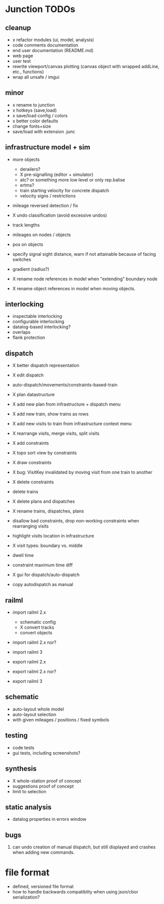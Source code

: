 # Junction TODOs

## cleanup
* x refactor modules (ui, model, analysis)
* code comments documentation
* end user documentation (README.md)
* web page
* user test
* rewrite viewport/canvas plotting (canvas object with wrapped addLine, etc., functions)
* wrap all unsafe / imgui

## minor
* x  rename to junction
* x  hotkeys (save,load)
* x save/load config / colors
* x better color defaults
* change fonts+size
* save/load with extension .junc

## infrastructure model + sim
* more objects
  * derailers?
  * X pre-signalling (editor + simulator)
  * atc? or something more low level
         or only rep.balise
  * ertms?
  * train starting velocity for concrete dispatch
  * velocity signs / restrictions

* mileage reversed detection / fix
* X undo classification (avoid excessive undos)
* track lengths
* mileages on nodes / objects
* pos on objects
* specify signal sight distance, warn if not attainable because of facing switches
* gradient (radius?)

* X rename node references in model when "extending" boundary node
* X rename object references in model when moving objects.

## interlocking
* inspectable interlocking
* configurable interlocking
* datalog-based interlocking?
* overlaps
* flank protection

## dispatch
* X better dispatch representation
* X edit dispatch

* auto-dispatch/movements/constraints-based-train
 * X plan datastructure
 * X add new plan from infrastructure + dispatch menu
 * X add new train, show trains as rows
 * X add new visits to train from infrastructure context menu
 * X rearrange visits, merge visits, split visits
 * X add constraints
 * X topo sort view by constraints
 * X draw constraints
 * X bug: VisitKey invalidated by moving visit from one train to another
 * X delete constraints
 *   delete trains
 * X delete plans and dispatches
 * X rename trains, dispatches, plans
 *   disallow bad constraints, drop non-working constraints when rearranging visits
 *   highlight visits location in infrastructure
 * X visit types: boundary vs. middle
 *   dwell time
 *   constraint maximum time diff

* X gui for dispatch/auto-dispatch

*   copy autodispatch as manual

## railml

* import railml 2.x 
  * schematic config
  * X  convert tracks
  *    convert objects

* import railml 2.x nor?
* import railml 3
* export railml 2.x
* export railml 2.x nor?
* export railml 3

## schematic
* auto-layout whole model
* auto-layout selection
* with given mileages / positions / fixed symbols

## testing

* code tests
* gui tests, including screenshots?

## synthesis

* X whole-station proof of concept
* suggestions proof of concept
* limit to selection

## static analysis

* datalog properties in errors window


## bugs
1. can undo creation of manual dispatch, but still displayed and crashes when adding new commands.

# file format

* defined, versioned file format 
* how to handle backwards compatiblity when using json/cbor serialization?




